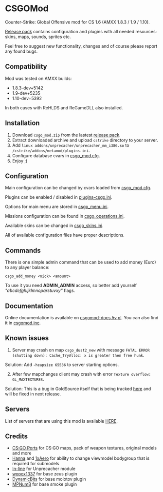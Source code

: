 # CSGOMod
Counter-Strike: Global Offensive mod for CS 1.6 (AMXX 1.8.3 / 1.9 / 1.10).

[Release pack](https://github.com/TheDoctor0/CSGOMod/releases/latest) contains configuration and plugins with all needed resources: skins, maps, sounds, sprites etc.

Feel free to suggest new functionality, changes and of course please report any found bugs.

## Compatibility
Mod was tested on AMXX builds:
- 1.8.3-dev+5142
- 1.9-dev+5235
- 1.10-dev+5392

In both cases with ReHLDS and ReGameDLL also installed.

## Installation
1. Download `csgo_mod.zip` from the lastest [release pack](https://github.com/TheDoctor0/CSGOMod/releases/latest).
2. Extract downloaded archive and upload `cstrike` directory to your server.
3. Add `linux addons/unprecacher/unprecacher_mm_i386.so` to `/cstrike/addons/metamod/plugins.ini`.
4. Configure database cvars in [csgo_mod.cfg](https://github.com/TheDoctor0/CSGOMod/blob/master/cstrike/addons/amxmodx/configs/csgo_mod.cfg).
5. Enjoy ;)

## Configuration
Main configuration can be changed by cvars loaded from [csgo_mod.cfg](https://github.com/TheDoctor0/CSGOMod/blob/master/cstrike/addons/amxmodx/configs/csgo_mod.cfg).

Plugins can be enabled / disabled in [plugins-csgo.ini](https://github.com/TheDoctor0/CSGOMod/blob/master/cstrike/addons/amxmodx/configs/plugins-csgo.ini).

Options for main menu are stored in [csgo_menu.ini](https://github.com/TheDoctor0/CSGOMod/blob/master/cstrike/addons/amxmodx/configs/csgo_menu.ini).

Missions configuration can be found in [csgo_operations.ini](https://github.com/TheDoctor0/CSGOMod/blob/master/cstrike/addons/amxmodx/configs/csgo_operations.ini).

Available skins can be changed in [csgo_skins.ini](https://github.com/TheDoctor0/CSGOMod/blob/master/cstrike/addons/amxmodx/configs/csgo_skins.ini).

All of available configuration files have proper descriptions.

## Commands
There is one simple admin command that can be used to add money (Euro) to any player balance:
```
csgo_add_money <nick> <amount>
```
To use it you need **ADMIN_ADMIN** access, so better add yourself *"abcdefghijklmnopqrstuvxy"* flags.

## Documentation
Online documentation is available on [csgomod-docs.5v.pl](http://csgomod-docs.5v.pl/). You can also find it in [csgomod.inc](https://github.com/TheDoctor0/CSGOMod/blob/master/cstrike/addons/amxmodx/scripting/include/csgomod.inc).

## Known issues
1. Server may crash on map `csgo_dust2_new` with message `FATAL ERROR (shutting down): Cache_TryAlloc: x is greater then free hunk`.

Solution: Add `-heapsize 65536` to server starting options.

2. After few mapchanges client may crash with error `Texture overflow: GL_MAXTEXTURES`.

Solution: This is a bug in GoldSource itself that is being tracked [here](https://github.com/ValveSoftware/halflife/issues/2234) and will be fixed in next release.

## Servers
List of servers that are using this mod is available [HERE](https://www.gametracker.com/search/?search_by=server_variable&search_by2=csgo_version&query=&loc=_all&sort=&order=).

## Credits

- [CS:GO Ports](https://gamebanana.com/studios/34724) for CS:GO maps, pack of weapon textures, original models and more
- [Hanna](https://forums.alliedmods.net/member.php?u=273346) and [1xAero](https://forums.alliedmods.net/member.php?u=284061) for ability to change viewmodel bodygroup that is required for submodels
- [In-line](https://github.com/In-line) for Unprecacher module
- [wopox1337](https://dev-cs.ru/members/4/) for base zeus plugin
- [DynamicBits](https://forums.alliedmods.net/member.php?u=30983) for base molotov plugin
- [MPNumB](https://forums.alliedmods.net/member.php?u=25348) for base smoke plugin
